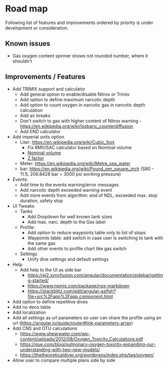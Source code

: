 # Road map

Following list of features and improvements ordered by priority is under development or consideration.

## Known issues

* Gas oxygen content spinner shows not rounded number, where it shouldn't

## Improvements / Features

* Add TRIMIX support and calculator
  * Add general option to enable/disable Nitrox or Trimix
  * Add option to define maximum narcotic depth
  * Add option to count oxygen in narcotic gas in narcotic depth calculation
  * Add air breaks
  * Don't switch to gas with higher content of Nitrox warning - <https://en.wikipedia.org/wiki/Isobaric_counterdiffusion>
  * Add END calculator
* Add imperial units option
  * Liter: <https://en.wikipedia.org/wiki/Cubic_foot>
    * Fix RMV/SAC calculator based on Nominal volume
    * [Nominal volume](https://en.wikipedia.org/wiki/Diving_cylinder#Nominal_volume_of_gas_stored)
    * [Z factor](https://www.divegearexpress.com/library/articles/calculating-scuba-cylinder-capacities)
  * Meter: <https://en.wikipedia.org/wiki/Metre_sea_water>
  * bar: <https://en.wikipedia.org/wiki/Pound_per_square_inch> (S80 - 11.1L 206.8428 bar = 3000 psi working pressure)
* Events:
  * Add time to the events warning/error messages
  * Add narcotic depth exceeded warning event
  * Add more events from algorithm: end of NDL, exceeded max. stop duration, safety stop
* UI Tweaks
  * Tanks
    * Add Dropdown for well known tank sizes
    * Add max. narc. depth to the Gas label
  * Profile:
    * Add option to reduce waypoints table only to list of stops
    * Waypoints table: add switch in case user is switching to tank with the same gas
    * Add other events to profile chart like gas switch
  * Settings
    * Unify dive settings and default settings
* Help
  * Add help to the UI as side bar
    * <https://ej2.syncfusion.com/angular/documentation/sidebar/getting-started/>
    * <https://www.npmjs.com/package/ngx-markdown>
    * <https://stackblitz.com/edit/angular-azjfgh?file=src%2Fapp%2Fapp.component.html>
* Add option to define repetitive dives
* Add no deco table
* Add localization
* Add all settings as url parameters so user can share the profile using an url (<https://angular.io/guide/router#link-parameters-array>)
* Add CNS and OTU calculations
  * <https://www.shearwater.com/wp-content/uploads/2012/08/Oxygen_Toxicity_Calculations.pdf>
  * <https://gue.com/blog/pulmonary-oxygen-toxicity-expanding-our-understanding-with-two-new-models/>
  * <https://thetheoreticaldiver.org/wordpress/index.php/tag/oxygen/>
* Allow user to compare multiple plans side by side
